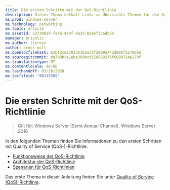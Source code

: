 ```yaml
---
title: Die ersten Schritte mit der QoS-Richtlinie
description: Dieses Thema enthält Links zu Übersichts Themen für die Quality of Service-Richtlinie (QoS), mit der Sie die Bandbreite von Netzwerk Datenverkehr für bestimmte Anwendungen und Dienste in Windows Server 2016 mit Gruppenrichtlinie priorisieren können.
ms.prod: windows-server
ms.technology: networking
ms.topic: article
ms.assetid: a37398a4-fe46-464f-8a33-829ef3c6db55
manager: brianlic
ms.author: lizross
author: eross-msft
ms.openlocfilehash: 61bf2ce2c033b36aa72f2009a742d9ebf5279656
ms.sourcegitcommit: da7b9bce1eba369bcd156639276f6899714e279f
ms.translationtype: MT
ms.contentlocale: de-DE
ms.lasthandoff: 03/26/2020
ms.locfileid: "80315509"
---
```

# <a name="getting-started-with-qos-policy"></a>Die ersten Schritte mit der QoS-Richtlinie

>Gilt für: Windows Server (Semi-Annual Channel), Windows Server 2016

In den folgenden Themen finden Sie Informationen zu den ersten Schritten mit Quality of Service \(QoS-\)-Richtlinie.

- [Funktionsweise der QoS-Richtlinie](qos-policy-works.md)
- [Architektur der QoS-Richtlinie](qos-policy-architecture.md)
- [Szenarien für QoS-Richtlinien](qos-policy-scenarios.md)


Das erste Thema in dieser Anleitung finden Sie unter [Quality of Service (QoS)-Richtlinie](qos-policy-top.md).
